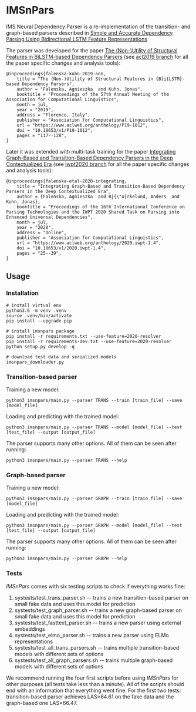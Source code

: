 # IMSnPars

IMS Neural Dependency Parser is a re-implementation of the transition- and graph-based parsers described in [Simple and Accurate Dependency Parsing
Using Bidirectional LSTM Feature Representations](https://aclweb.org/anthology/Q16-1023)

The parser was developed for the paper [The (Non-)Utility of Structural Features in BiLSTM-based
Dependency Parsers](https://www.aclweb.org/anthology/P19-1012) (see [acl2019 branch](https://github.com/AgnieszkaFalenska/IMSnPars/tree/acl2019) for all the paper specific changes and analysis tools):

```
@inproceedings{falenska-kuhn-2019-non,
    title = "The (Non-)Utility of Structural Features in {B}i{LSTM}-based Dependency Parsers",
    author = "Falenska, Agnieszka  and Kuhn, Jonas",
    booktitle = "Proceedings of the 57th Annual Meeting of the Association for Computational Linguistics",
    month = jul,
    year = "2019",
    address = "Florence, Italy",
    publisher = "Association for Computational Linguistics",
    url = "https://www.aclweb.org/anthology/P19-1012",
    doi = "10.18653/v1/P19-1012",
    pages = "117--128",
}
```

Later it was extended with multi-task training for the paper [Integrating Graph-Based and Transition-Based Dependency Parsers in the Deep Contextualized Era](https://www.aclweb.org/anthology/2020.iwpt-1.4.pdf) (see [iwpt2020 branch](https://github.com/AgnieszkaFalenska/IMSnPars/tree/iwpt2020) for all the paper specific changes and analysis tools):

```
@inproceedings{falenska-etal-2020-integrating,
    title = "Integrating Graph-Based and Transition-Based Dependency Parsers in the Deep Contextualized Era",
    author = {Falenska, Agnieszka  and Bj{\"o}rkelund, Anders  and Kuhn, Jonas},
    booktitle = "Proceedings of the 16th International Conference on Parsing Technologies and the IWPT 2020 Shared Task on Parsing into Enhanced Universal Dependencies",
    month = jul,
    year = "2020",
    address = "Online",
    publisher = "Association for Computational Linguistics",
    url = "https://www.aclweb.org/anthology/2020.iwpt-1.4",
    doi = "10.18653/v1/2020.iwpt-1.4",
    pages = "25--39",
}
```

## Usage

### Installation 

```
# install virtual env 
python3.6 -m venv .venv
source .venv/bin/activate
pip install --upgrade pip

# install imsnpars package
pip install -r requirements.txt --use-feature=2020-resolver
pip install -r requirements-dev.txt --use-feature=2020-resolver
python setup.py develop -q

# download test data and serialized models
imsnpars_downloader.py
```

### Transition-based parser

Training a new model:
```
python3 imsnpars/main.py --parser TRANS --train [train_file] --save [model_file]
```

Loading and predicting with the trained model:
```
python3 imsnpars/main.py --parser TRANS --model [model_file] --test  [test_file] --output [output_file]
```

The parser supports many other options. All of them can be seen after running:
```
python3 imsnpars/main.py --parser TRANS --help
```

### Graph-based parser

Training a new model:
```
python3 imsnpars/main.py --parser GRAPH --train [train_file] --save [model_file]
```

Loading and predicting with the trained model:
```
python3 imsnpars/main.py --parser GRAPH --model [model_file] --test  [test_file] --output [output_file]
```

The parser supports many other options. All of them can be seen after running:
```
python3 imsnpars/main.py --parser GRAPH --help
```

### Tests

*IMSnPars* comes with six testing scripts to check if everything works fine:
1. systests/test_trans_parser.sh -- trains a new transition-based parser on small fake data and uses this model for prediction
2. systests/test_graph_parser.sh -- trains a new graph-based parser on small fake data and uses this model for prediction
3. systests/test_fasttext_parser.sh -- trains a new parser using external embeddings
4. systests/test_elmo_parser.sh -- trains a new parser using ELMo representations
5. systests/test_all_trans_parsers.sh -- trains multiple transition-based models with different sets of options
6. systests/test_all_graph_parsers.sh -- trains multiple graph-based models with different sets of options


We recommend running the four first scripts before using *IMSnPars* for other purposes (all tests take less than a minute). All of the scripts should end with an information that everything went fine. For the first two tests: transition-based parser achieves LAS=64.61 on the fake data and the graph-based one LAS=66.47.
